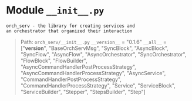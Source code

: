 # Module `__init__.py`
```text
orch_serv - the library for creating services and
an orchestrator that organized their interaction
```

> Path: `orch_serv/__init__.py`
`__version__` = "0.1.6"
`__all__` = ["__version__", "BaseOrchServMsg", "SyncBlock", "AsyncBlock", "SyncFlow", "AsyncFlow", "AsyncOrchestrator", "SyncOrchestrator", "FlowBlock", "FlowBuilder", "AsyncCommandHandlerPostProcessStrategy", "AsyncCommandHandlerProcessStrategy", "AsyncService", "CommandHandlerPostProcessStrategy", "CommandHandlerProcessStrategy", "Service", "ServiceBlock", "ServiceBuilder", "Stepper", "StepsBuilder", "Step"]